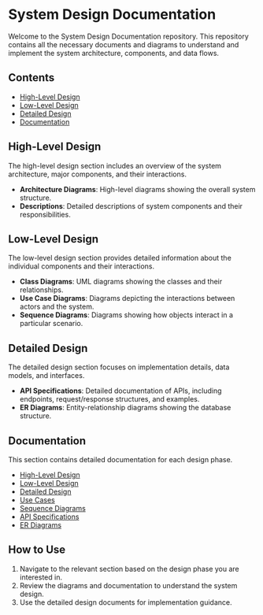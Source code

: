 # System Design Documentation

Welcome to the System Design Documentation repository. This repository contains all the necessary documents and diagrams to understand and implement the system architecture, components, and data flows.

## Contents

- [High-Level Design](#high-level-design)
- [Low-Level Design](#low-level-design)
- [Detailed Design](#detailed-design)
- [Documentation](#documentation)

## High-Level Design

The high-level design section includes an overview of the system architecture, major components, and their interactions.

- **Architecture Diagrams**: High-level diagrams showing the overall system structure.
- **Descriptions**: Detailed descriptions of system components and their responsibilities.

## Low-Level Design

The low-level design section provides detailed information about the individual components and their interactions.

- **Class Diagrams**: UML diagrams showing the classes and their relationships.
- **Use Case Diagrams**: Diagrams depicting the interactions between actors and the system.
- **Sequence Diagrams**: Diagrams showing how objects interact in a particular scenario.

## Detailed Design

The detailed design section focuses on implementation details, data models, and interfaces.

- **API Specifications**: Detailed documentation of APIs, including endpoints, request/response structures, and examples.
- **ER Diagrams**: Entity-relationship diagrams showing the database structure.

## Documentation

This section contains detailed documentation for each design phase.

- [High-Level Design](documentation/high-level-design.md)
- [Low-Level Design](documentation/low-level-design.md)
- [Detailed Design](documentation/detailed-design.md)
- [Use Cases](documentation/use-cases.md)
- [Sequence Diagrams](documentation/sequence-diagrams.md)
- [API Specifications](documentation/api-specifications.md)
- [ER Diagrams](documentation/er-diagrams.md)

## How to Use

1. Navigate to the relevant section based on the design phase you are interested in.
2. Review the diagrams and documentation to understand the system design.
3. Use the detailed design documents for implementation guidance.